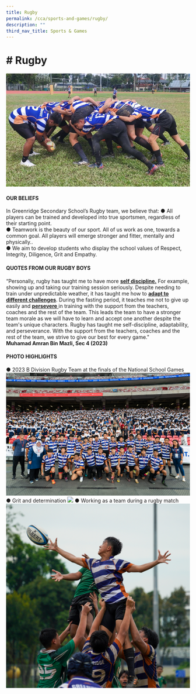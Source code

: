 ```yaml
---
title: Rugby
permalink: /cca/sports-and-games/rugby/
description: ""
third_nav_title: Sports & Games
---
```

# **# Rugby**


![](/images/RUGBY/rugby-1.jpeg)



#### OUR BELIEFS
In Greenridge Secondary School’s Rugby team, we believe that:
●	All players can be trained and developed into true sportsmen, regardless of their starting point.<br>
●	Teamwork is the beauty of our sport. All of us work as one, towards a common goal. All players will emerge stronger and fitter, mentally and physically..<br>
●	We aim to develop students who display the school values of Respect, Integrity, Diligence, Grit and Empathy.<br>

#### QUOTES FROM OUR RUGBY BOYS 
“Personally, rugby has taught me to have more <u>**self discipline.**</u> For example, showing up and taking our training session seriously. Despite needing to train under unpredictable weather, it has taught me how to <u>**adapt to different challenges**</u>. During the fasting period, it teaches me not to give up easily and <u> **persevere**  </u> in training with the support from the teachers, coaches and the rest of the team. This leads the team to have a stronger team morale as we will have to learn and accept one another despite the team's unique characters. Rugby has taught me self-discipline, adaptability, and perseverance. With the support from the teachers, coaches and the rest of the team, we strive to give our best for every game."    
**Muhamad Amran Bin Mazli, Sec 4 (2023)**




#### PHOTO HIGHLIGHTS

●	2023 B Division Rugby Team at the finals of the National School Games
![](/images/RUGBY/rugby-2p.png)
●	Grit and determination
![](/images/RUGBY/rugby-3p.png)
●	Working as a team during a rugby match
![](/images/RUGBY/rugby-4p.png)